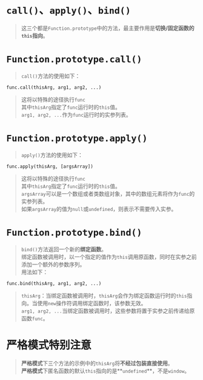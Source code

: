# `call()`、`apply()`、`bind()`
> 这三个都是`Function.prototype`中的方法，最主要作用是**切换/固定函数的`this`指向**。

# `Function.prototype.call()`
> `call()`方法的使用如下：  
~~~
func.call(thisArg, arg1, arg2, ...)
~~~
> 这将以特殊的途径执行`func`  
其中`thisArg`指定了`func`运行时的`this`值。  
`arg1, arg2, ...`作为`func`运行时的实参列表。

# `Function.prototype.apply()`
> `apply()`方法的使用如下：  
~~~
func.apply(thisArg, [argsArray])
~~~
> 这将以特殊的途径执行`func`  
其中`thisArg`指定了`func`运行时的`this`值。  
`argsArray`可以是一个数组或者类数组对象，其中的数组元素将作为`func`的实参列表。  
如果`argsArray`的值为`null`或`undefined`，则表示不需要传入实参。

# `Function.prototype.bind()`
> `bind()`方法返回一个新的**绑定函数**。  
绑定函数被调用时，以一个指定的值作为`this`调用原函数，同时在实参之前添加一个额外的参数序列。  
用法如下：  
~~~
func.bind(thisArg, arg1, arg2, ...)
~~~
> `thisArg`：当绑定函数被调用时，`thisArg`会作为绑定函数运行时的`this`指向。当使用`new`操作符调用绑定函数时，该参数无效。  
`arg1, arg2, ...`当绑定函数被调用时，这些参数将置于实参之前传递给原函数`func`。


# 严格模式特别注意
> **严格模式**下三个方法的示例中的`thisArg`将**不经过包装直接使用**。  
**严格模式**下匿名函数的默认`this`指向的是**`undefined`**，不是`window`。